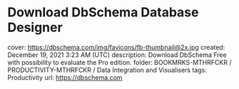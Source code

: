 # Download DbSchema Database Designer

cover: https://dbschema.com/img/favicons/fb-thumbnail@2x.jpg
created: December 19, 2021 3:23 AM (UTC)
description: Download DbSchema Free with possibility to evaluate the Pro edition.
folder: BOOKMRKS-MTHRFCKR / PRODUCTIVITY-MTHRFCKR / Data Integration and Visualisers
tags: Productivity
url: https://dbschema.com